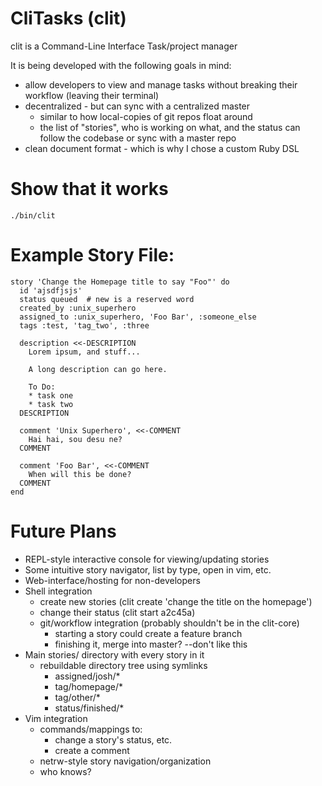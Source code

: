 
# CliTasks (clit)

clit is a Command-Line Interface Task/project manager

It is being developed with the following goals in mind:

* allow developers to view and manage tasks without breaking their workflow (leaving their terminal)
* decentralized - but can sync with a centralized master
    * similar to how local-copies of git repos float around
    * the list of "stories", who is working on what, and the status can follow the codebase or sync with a master repo
* clean document format - which is why I chose a custom Ruby DSL

# Show that it works

    ./bin/clit

# Example Story File:

    story 'Change the Homepage title to say "Foo"' do
      id 'ajsdfjsjs'
      status queued  # new is a reserved word
      created_by :unix_superhero
      assigned_to :unix_superhero, 'Foo Bar', :someone_else
      tags :test, 'tag_two', :three

      description <<-DESCRIPTION
        Lorem ipsum, and stuff...

        A long description can go here.
          
        To Do:
        * task one
        * task two
      DESCRIPTION

      comment 'Unix Superhero', <<-COMMENT
        Hai hai, sou desu ne?
      COMMENT

      comment 'Foo Bar', <<-COMMENT
        When will this be done?
      COMMENT
    end

# Future Plans

* REPL-style interactive console for viewing/updating stories
* Some intuitive story navigator, list by type, open in vim, etc.
* Web-interface/hosting for non-developers
* Shell integration
  * create new stories (clit create 'change the title on the homepage')
  * change their status (clit start a2c45a)
  * git/workflow integration (probably shouldn't be in the clit-core)
    * starting a story could create a feature branch
    * finishing it, merge into master? --don't like this
* Main stories/ directory with every story in it
  * rebuildable directory tree using symlinks
    * assigned/josh/\*
    * tag/homepage/\*
    * tag/other/\*
    * status/finished/\*
* Vim integration
  * commands/mappings to:
    * change a story's status, etc.
    * create a comment
  * netrw-style story navigation/organization
  * who knows?
